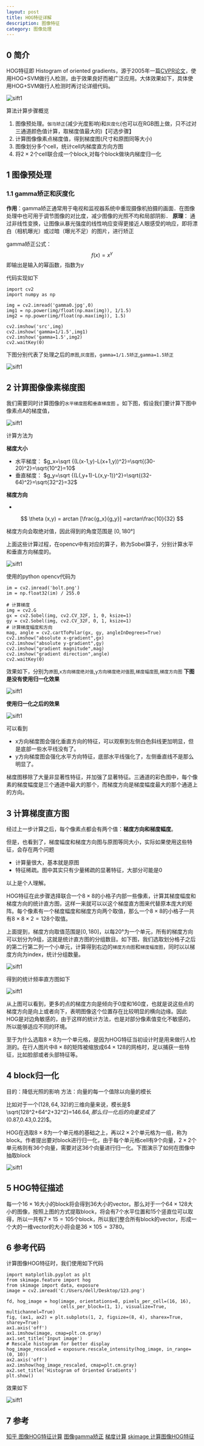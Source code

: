 ```yaml
---
layout: post
title: HOG特征详解
description: 图像特征
category: 图像处理
---
```


## 0 简介

HOG特征即 Histogram of oriented gradients，源于2005年一篇[CVPR论文](https://hal.inria.fr/file/index/docid/548512/filename/hog_cvpr2005.pdf)，使用HOG+SVM做行人检测，由于效果良好而被广泛应用。大体效果如下，具体使用HOG+SVM做行人检测时再讨论详细代码。

![sift1](/images/blog/hog_feature_1.jpg) 

算法计算步骤概览

1.  图像预处理。`伽马矫正`(减少光度影响)和`灰度化`(也可以在RGB图上做，只不过对三通道颜色值计算，取梯度值最大的)【可选步骤】
2. 计算图像像素点梯度值，得到梯度图(尺寸和原图同等大小)
3. 图像划分多个cell，统计cell内梯度直方向方图
4. 将$2\times 2$个cell联合成一个block,对每个block做块内梯度归一化

## 1 图像预处理

### 1.1 gamma矫正和灰度化

**作用**：gamma矫正通常用于电视和监视器系统中重现摄像机拍摄的画面．在图像处理中也可用于调节图像的对比度，减少图像的光照不均和局部阴影．
**原理**： 通过非线性变换，让图像从暴光强度的线性响应变得更接近人眼感受的响应，即将漂白（相机曝光）或过暗（曝光不足）的图片，进行矫正

gamma矫正公式： 
$$
f(x) =x^{\gamma}
$$
即输出是输入的幂函数，指数为$\gamma$

代码实现如下

```
import cv2
import numpy as np

img = cv2.imread('gamma0.jpg',0)
img1 = np.power(img/float(np.max(img)), 1/1.5)
img2 = np.power(img/float(np.max(img)), 1.5)

cv2.imshow('src',img)
cv2.imshow('gamma=1/1.5',img1)
cv2.imshow('gamma=1.5',img2)
cv2.waitKey(0)
```
下图分别代表了处理之后的`原图`,`灰度图`，`gamma=1/1.5矫正`,`gamma=1.5矫正`


![sift1](/images/blog/hog_feature_2.jpg) 

## 2 计算图像像素梯度图


我们需要同时计算图像的`水平梯度图`和`垂直梯度图` 。如下图，假设我们要计算下图中像素点A的梯度值，


![sift1](/images/blog/hog_feature_3.jpg) 

计算方法为

**梯度大小**
+ 水平梯度： $g_x=\sqrt {(L(x-1,y)-L(x+1,y))^2}=\sqrt{(30-20)^2}=\sqrt{10^2}=10$
+ 垂直梯度： $g_y=\sqrt {(L(,y+1)-L(x,y-1))^2}=\sqrt{(32-64)^2}=\sqrt{32^2}=32$

**梯度方向**

+ 
$$
\theta (x,y) = arctan [\frac{g_x}{g_y}] =arctan\frac{10}{32}
$$

梯度方向会取绝对值，因此得到的角度范围是 $[0,180°]$

上面这些计算过程，在opencv中有对应的算子，称为Sobel算子，分别计算水平和垂直方向梯度的。


![sift1](/images/blog/hog_feature_4.jpg) 

使用的python opencv代码为

```
im = cv2.imread('bolt.png')
im = np.float32(im) / 255.0
 
# 计算梯度
img = cv2.G
gx = cv2.Sobel(img, cv2.CV_32F, 1, 0, ksize=1)
gy = cv2.Sobel(img, cv2.CV_32F, 0, 1, ksize=1)
# 计算梯度幅度和方向
mag, angle = cv2.cartToPolar(gx, gy, angleInDegrees=True)
cv2.imshow("absolute x-gradient",gx)
cv2.imshow("absolute y-gradient",gy)
cv2.imshow("gradient magnitude",mag)
cv2.imshow("gradient direction",angle)
cv2.waitKey(0)
```
效果如下，分别为`原图`,`x方向梯度绝对值`,`y方向梯度绝对值图`,`梯度幅度图`,`梯度方向图`
**下图是没有使用归一化效果**

![sift1](/images/blog/hog_feature_5.jpg) 

**使用归一化之后的效果**


![sift1](/images/blog/hog_feature_6.jpg) 


可以看到
+ x方向梯度图会强化垂直方向的特征，可以观察到左侧白色斜线更加明显，但是底部一些水平线没有了。
+ y方向梯度图会强化水平方向特征，底部水平线强化了，左侧垂直线不是那么明显了。

梯度图移除了大量非显著性特征，并加强了显著特征。三通道的彩色图中，每个像素的梯度幅度是三个通道中最大的那个，而梯度方向是梯度幅度最大的那个通道上的方向。

## 3 计算梯度直方图

经过上一步计算之后，每个像素点都会有两个值：**梯度方向和梯度幅度**。

但是，也看到了，梯度幅度和梯度方向图与原图等同大小，实际如果使用这些特征，会存在两个问题

+ 计算量很大，基本就是原图
+ 特征稀疏。图中其实只有少量稀疏的显著特征，大部分可能是0

以上是个人理解。

HOG特征在此步骤选择联合一个$8\times 8$的小格子内部一些像素，计算其梯度幅度和梯度方向的统计直方图，这样一来就可以以这个梯度直方图来代替原本庞大的矩阵。每个像素有一个梯度幅度和梯度方向两个取值，那么一个$8\times 8$的小格子一共有$8\times 8\times 2=128$个取值。

上面提到，梯度方向取值范围是$[0,180]$，以每20°为一个单元，所有的梯度方向可以划分为9组，这就是统计直方图的分组数目。如下图，我们选取划分格子之后的第二行第二列一个小单元，计算得到右边的`梯度方向图`和`梯度幅度图`，同时以以梯度方向为index，统计分组数量。



![sift1](/images/blog/hog_feature_7.jpg) 

得到的统计频率直方图如下


![sift1](/images/blog/hog_feature_8.jpg) 


从上图可以看到，更多的点的梯度方向是倾向于0度和160度，也就是说这些点的梯度方向是向上或者向下，表明图像这个位置存在比较明显的横向边缘。因此HOG是对边角敏感的，由于这样的统计方法，也是对部分像素值变化不敏感的，所以能够适应不同的环境。


至于为什么选取$8\times 8$为一个单元格，是因为HOG特征当初设计时是用来做行人检测的。在行人图片中$8\times8$的矩阵被缩放成$64\times 128$的网格时，足以捕获一些特征，比如脸部或者头部特征等。

## 4 block归一化

目的：降低光照的影响
方法：向量的每一个值除以向量的模长

比如对于一个$(128,64,32)$的三维向量来说，模长是$ \sqrt{128^2+64^2+32^2}=146.64$,那么归一化后的向量变成了$(0.87,0.43,0.22)$。

HOG在选取$8\times 8$为一个单元格的基础之上，再以$2\times 2$个单元格为一组，称为block。作者提出要对block进行归一化，由于每个单元格cell有9个向量，$2\times 2$个单元格则有36个向量，需要对这36个向量进行归一化。下图演示了如何在图像中抽取block


![sift1](/images/blog/hog_feature_9.gif) 

## 5  HOG特征描述

每一个$16\times 16$大小的block将会得到36大小的vector。那么对于一个$64\times128$大小的图像，按照上图的方式提取block，将会有7个水平位置和15个竖直位可以取得，所以一共有$7\times15=105$个block，所以我们整合所有block的vector，形成一个大的一维vector的大小将会是$36\times105=3780$。

## 6 参考代码

计算图像HOG特征时，我们使用如下代码

```
import matplotlib.pyplot as plt
from skimage.feature import hog
from skimage import data, exposure
image = cv2.imread('C:/Users/dell/Desktop/123.png')

fd, hog_image = hog(image, orientations=8, pixels_per_cell=(16, 16),
                    cells_per_block=(1, 1), visualize=True, multichannel=True)
fig, (ax1, ax2) = plt.subplots(1, 2, figsize=(8, 4), sharex=True, sharey=True)
ax1.axis('off')
ax1.imshow(image, cmap=plt.cm.gray)
ax1.set_title('Input image')
# Rescale histogram for better display
hog_image_rescaled = exposure.rescale_intensity(hog_image, in_range=(0, 10))
ax2.axis('off')
ax2.imshow(hog_image_rescaled, cmap=plt.cm.gray)
ax2.set_title('Histogram of Oriented Gradients')
plt.show()
```
效果如下


![sift1](/images/blog/hog_feature_10.jpg)

## 7 参考

[知乎 图像HOG特征计算](https://zhuanlan.zhihu.com/p/40960756)
[图像gamma矫正](https://blog.csdn.net/akadiao/article/details/79679306)
[梯度计算](https://www.learnopencv.com/histogram-of-oriented-gradients/)
[skimage 计算图像HOG特征](https://scikit-image.org/docs/dev/auto_examples/features_detection/plot_hog.html)
